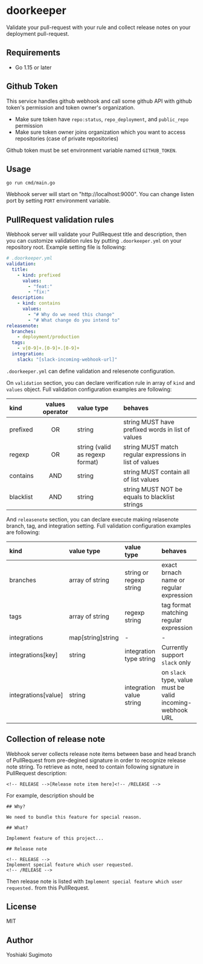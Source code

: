 # doorkeeper

Validate your pull-request with your rule and collect release notes on your deployment pull-request.

## Requirements

- Go 1.15 or later

##  Github Token

This service handles github webhook and call some github API with github token's permission and token owner's organization.

- Make sure token have `repo:status`, `repo_deployment`, and `public_repo` permission
- Make sure token owner joins organization which you want to access repositories (case of private repositories)

Github token must be set environment variable named `GITHUB_TOKEN`.

## Usage

```
go run cmd/main.go
```

Webhook server will start on "http://localhost:9000". You can change listen port by setting `PORT` environment variable.

## PullRequest validation rules

Webhook server will validate your PullRequest title and description, then you can customize validation rules by putting `.doorkeeper.yml` on your repository root. Example setting file is following:

```yaml
# .doorkeeper.yml
validation:
  title:
    - kind: prefixed
      values:
        - "feat:"
        - "fix:"
  description:
    - kind: contains
      values:
        - "# Why do we need this change"
        - "# What change do you intend to"
releasenote:
  branches:
    - deployment/production
  tags:
    - v[0-9]+.[0-9]+.[0-9]+
  integration:
    slack: "[slack-incoming-webhook-url]"
```

`.doorkeeper.yml` can define validation and relesenote configuration.

On `validation` section, you can declare verification rule in array of `kind` and `values` object.
Full validation configuration examples are following:


| kind      | values operator | value type                      | behaves                                                 |
|:----------|:---------------:|:--------------------------------|:--------------------------------------------------------|
| prefixed  | OR              | string                          | string MUST have prefixed words in list of values       |
| regexp    | OR              | string (valid as regexp format) | string MUST match regular expressions in list of values |
| contains  | AND             | string                          | string MUST contain all of list values                  |
| blacklist | AND             | string                          | string MUST NOT be equals to blacklist strings          |

And `releasenote` section, you can declare execute making relasenote branch, tag, and integration setting.
Full validation configuration examples are following:

| kind                | value type        | value type                      | behaves                                                   |
|:--------------------|:------------------|:--------------------------------|:----------------------------------------------------------|
| branches            | array of string   | string or regexp string         | exact brnach name or regular expression                   |
| tags                | array of string   | regexp string                   | tag format matching regular expression                    |
| integrations        | map[string]string | -                               | -                                                         |
| integrations[key]   | string            | integration type string         | Currently support `slack` only                            |
| integrations[value] | string            | integration value string        | on `slack` type, value must be valid incoming-webhook URL |

## Collection of release note

Webhook server collects release note items between base and head branch of PullRequest from pre-degined signature in order to recognize release note string.
To retrieve as note, need to contain following signature in PullRequest description:

```
<!-- RELEASE -->[Release note item here]<!-- /RELEASE -->
```

For example, description should be

```
## Why?

We need to bundle this feature for special reason.

## What?

Implement feature of this project...

## Release note

<!-- RELEASE -->
Implement special feature which user requested.
<!-- /RELEASE -->
```

Then release note is listed with `Implement special feature which user requested.` from this PullRequest.

## License

MIT

## Author

Yoshiaki Sugimoto
